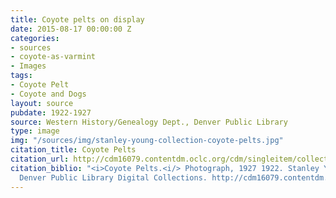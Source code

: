 ```yaml
---
title: Coyote pelts on display
date: 2015-08-17 00:00:00 Z
categories:
- sources
- coyote-as-varmint
- Images
tags:
- Coyote Pelt
- Coyote and Dogs
layout: source
pubdate: 1922-1927
source: Western History/Genealogy Dept., Denver Public Library
type: image
img: "/sources/img/stanley-young-collection-coyote-pelts.jpg"
citation_title: Coyote Pelts
citation_url: http://cdm16079.contentdm.oclc.org/cdm/singleitem/collection/p15330coll22/id/65870/rec/2
citation_biblio: "<i>Coyote Pelts.<i/> Photograph, 1927 1922. Stanley Young Papers.
  Denver Public Library Digital Collections. http://cdm16079.contentdm.oclc.org/cdm/singleitem/collection/p15330coll22/id/65870/rec/2"
---
```


